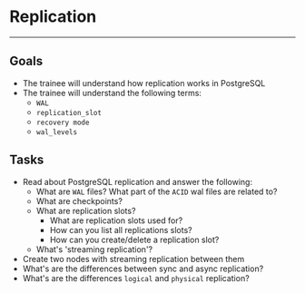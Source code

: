 # Replication
---
## Goals
- The trainee will understand how replication works in PostgreSQL
- The trainee will understand the following terms:
  * `WAL`
  * `replication_slot`
  * `recovery mode`
  * `wal_levels`

## Tasks
* Read about PostgreSQL replication and answer the following:
  * What are `WAL` files? What part of the `ACID` wal files are related to?
  * What are checkpoints?
  * What are replication slots?
    * What are replication slots used for?
    * How can you list all replications slots?
    * How can you create/delete a replication slot?
  * What's 'streaming replication'?
* Create two nodes with streaming replication between them
* What's are the differences between sync and async replication?
* What's are the differences `logical` and `physical` replication?
  
